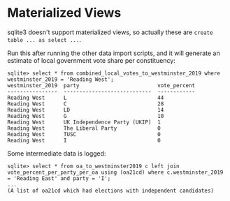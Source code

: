 # Materialized Views

sqlite3 doesn't support materialized views, so actually these are
`create table ... as select ...`.

Run this after running the other data import scripts, and it will generate an
estimate of local government vote share per constituency:

```
sqlite> select * from combined_local_votes_to_westminster_2019 where westminster_2019 = 'Reading West';
westminster_2019  party                         vote_percent
----------------  ----------------------------  ------------
Reading West      L                             44
Reading West      C                             28
Reading West      LD                            14
Reading West      G                             10
Reading West      UK Independence Party (UKIP)  1
Reading West      The Liberal Party             0
Reading West      TUSC                          0
Reading West      I                             0
```

Some intermediate data is logged:

```
sqlite> select * from oa_to_westminster2019 c left join vote_percent_per_party_per_oa using (oa21cd) where c.westminster_2019 = 'Reading East' and party = 'I';
...
(A list of oa21cd which had elections with independent candidates)
```

